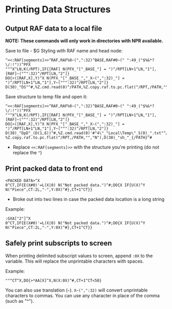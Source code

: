 # Printing Data Structures

## Output RAF data to a local file

**NOTE: These commands will only work in directories with NPR available.**

Save to file - $G Styling with RAF name and head node:
```
^<<:RAF[segments]>>^RAF,RAF%0~(",":32)^BASE,RAF#0~(" ":49_("$%&*?\/:!"))^PFX
""^X^LN,K(/RPT),IF{[RAF] N(PFX_"["_BASE_"] = ")^/RPT[LN+1^LN,"1"],[RAF]~("^":32)^/RPT[LN,"2"]}
DO{>([RAF,X],Y)^X N(PFX_"["_BASE_","_X~(",":32)_"] = ")^/RPT[LN+1^LN,"1"],Y~("^":32)^/RPT[LN,"2"]}
D(30)_"DS"^#,%Z.cmd.read(0)^/PATH,%Z.copy.raf.to.pc.flat(^/RPT,/PATH,"","N"),D(30)_"sh_"_{/PATH}^#
```

Save structure to temp file and open it:
```
^<<:RAF[segments]>>^RAF,RAF%0~(",":32)^BASE,RAF#0~(" ":49_("$%&*?\/:!"))^PFX
""^X^LN,K(/RPT),IF{[RAF] N(PFX_"["_BASE_"] = ")^/RPT[LN+1^LN,"1"],[RAF]~("^":32)^/RPT[LN,"2"]}
DO{>([RAF,X],Y)^X N(PFX_"["_BASE_","_X~(",":32)_"] = ")^/RPT[LN+1^LN,"1"],Y~("^":32)^/RPT[LN,"2"]}
D(30)_"DpD"_(D(1,6))^#,%Z.cmd.read(0)'#"4\"_"Local\Temp\"_S(0)_".txt"^/PATH
%Z.copy.raf.to.pc.flat(^/RPT,/PATH,"","N"),D(30)_"sh_"_{/PATH}^#
```

* Replace `<<:RAF[segments]>>` with the structure you're printing (do not replace the `^`)


## Print packed data to front end

```
<PACKED DATA>^X
0^CT,IF{E(X#0)'=L(X|0) N("Not packed data.")^#;DO{X IF{U(X)^Y N("Piece",CT:2L,"-",Y:0X)^#},CT+1^CT}}
```

* Broke out into two lines in case the packed data location is a long string

Example:

```
:GXA["2"]^X
0^CT,IF{E(X#0)'=L(X|0) N("Not packed data.")^#;DO{X IF{U(X)^Y N("Piece",CT:2L,"-",Y:0X)^#},CT+1^CT}}
```


## Safely print subscripts to screen

When printing delimited subscript values to screen, append `:0X` to the variable. This will replace the unprintable characters with spaces.

Example:
```
""^CT^X,DO{>*AA[X]^X,N(X:0X)^#,CT+1^CT<50}
```

You can also use translation (`~`). `X~(",":32)` will convert unprintable characters to commas. You can use any character in place of the comma (such as "^").
